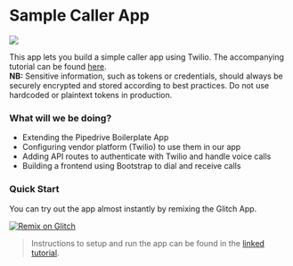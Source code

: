 # Sample Caller App

![](https://developers.pipedrive.com/tutorials/codelabs/building-cti-phone-solutions-pipedrive-app/img/abfe63a936ef293.png)

This app lets you build a simple caller app using Twilio. The accompanying tutorial can be found [here](https://developers.pipedrive.com/tutorials/building-cti-phone-solutions-pipedrive-app).\
**NB:** Sensitive information, such as tokens or credentials, should always be securely encrypted and stored according to best practices. Do not use hardcoded or plaintext tokens in production.


### What will we be doing?
- Extending the Pipedrive Boilerplate App
- Configuring vendor platform (Twilio) to use them in our app
- Adding API routes to authenticate with Twilio and handle voice calls
- Building a frontend using Bootstrap to dial and receive calls

### Quick Start
You can try out the app almost instantly by remixing the Glitch App.

[![Remix on Glitch](https://cdn.gomix.com/f3620a78-0ad3-4f81-a271-c8a4faa20f86%2Fremix-button.svg)](https://glitch.com/edit/#!/remix/pipedrive-phone-app)

> Instructions to setup and run the app can be found in the [linked tutorial](https://developers.pipedrive.com/tutorials/building-cti-phone-solutions-pipedrive-app?step=3).
